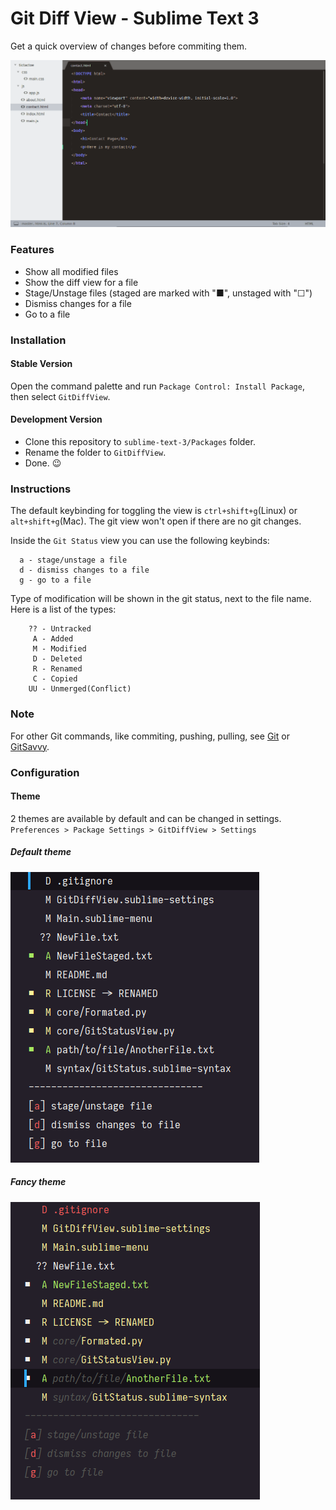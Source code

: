 # Git Diff View - Sublime Text 3

Get a quick overview of changes before commiting them.

![Example](img/showcase.gif)

### Features

-   Show all modified files
-   Show the diff view for a file
-   Stage/Unstage files (staged are marked with "■", unstaged with "☐")
-   Dismiss changes for a file
-   Go to a file

### Installation 

#### Stable Version

Open the command palette and run `Package Control: Install Package`, then select `GitDiffView`.

#### Development Version

-   Clone this repository to `sublime-text-3/Packages` folder.
-   Rename the folder to `GitDiffView`.
-   Done. :wink:

### Instructions

The default keybinding for toggling the view is `ctrl+shift+g`(Linux) or `alt+shift+g`(Mac).
The git view won't open if there are no git changes.

Inside the `Git Status` view you can use the following keybinds:

```
  a - stage/unstage a file
  d - dismiss changes to a file
  g - go to a file
```

Type of modification will be shown in the git status, next to the file name.
Here is a list of the types:

```
    ?? - Untracked
     A - Added
     M - Modified
     D - Deleted
     R - Renamed
     C - Copied
    UU - Unmerged(Conflict)
```

### Note

For other Git commands, like commiting, pushing, pulling, see [Git](https://github.com/kemayo/sublime-text-git) or [GitSavvy](https://github.com/divmain/GitSavvy).

### Configuration

#### Theme

2 themes are available by default and can be changed in settings.
`Preferences > Package Settings > GitDiffView > Settings`

##### Default theme

![Default theme](img/theme-default.png)

##### Fancy theme

![Fancy theme](img/theme-fancy.png)